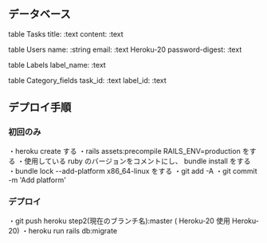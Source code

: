## データベース

table Tasks
  title: :text
  content: :text

table Users
  name: :string
  email: :text Heroku-20
  password-digest: :text

table Labels
  label_name: :text

table Category_fields
  task_id: :text
  label_id: :text


## デプロイ手順

### 初回のみ
・heroku create する
・rails assets:precompile RAILS_ENV=production をする
・使用している ruby のバージョンをコメントにし、 bundle install をする
・bundle lock --add-platform x86_64-linux をする
・git add -A
・git commit -m 'Add platform'

### デプロイ
・git push heroku step2(現在のブランチ名):master ( Heroku-20 使用 Heroku-20)
・heroku run rails db:migrate